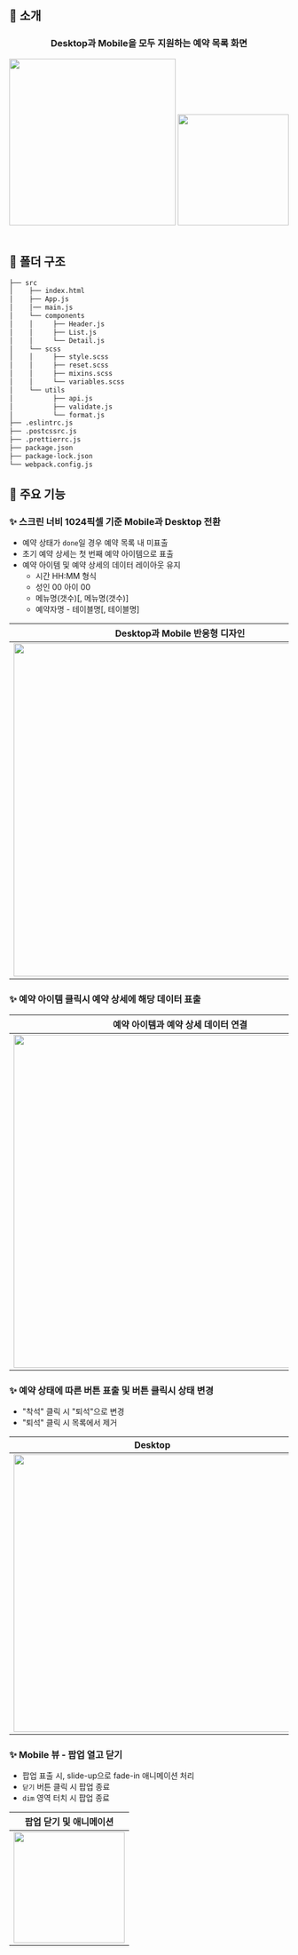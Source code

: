 ## 📃 소개

<div align="center">
  <div><h3>Desktop과 Mobile을 모두 지원하는 예약 목록 화면</h3></div>
  <span>
  <img src="https://user-images.githubusercontent.com/80609368/152366263-f10f78cb-ac5b-4738-95fa-649199bd8540.png" style="width: 300px;"/>
  </span>
  <span>
  <img src="https://user-images.githubusercontent.com/80609368/152366076-32e2d1ac-1dec-411c-b75f-7fdea47eadb2.png" style="height: 200px;" /></span>
</div>

<br>

## 🔎 폴더 구조

```bash
├── src
│    ├── index.html
│    ├── App.js
│    │── main.js
│    └── components
│    │     ├── Header.js
│    │     ├── List.js
│    │     └── Detail.js
│    └── scss
│    │     ├── style.scss
│    │     ├── reset.scss
│    │     ├── mixins.scss
│    │     └── variables.scss
│    └── utils
│          ├── api.js
│          ├── validate.js
│          └── format.js
├── .eslintrc.js
├── .postcssrc.js
├── .prettierrc.js
├── package.json
├── package-lock.json
└── webpack.config.js
```

## 📍 주요 기능

### ✨ 스크린 너비 1024픽셀 기준 Mobile과 Desktop 전환
- 예약 상태가 `done`일 경우 예약 목록 내 미표출
- 초기 예약 상세는 첫 번째 예약 아이템으로 표출
- 예약 아이템 및 예약 상세의 데이터 레이아웃 유지
  - 시간 HH:MM 형식
  - 성인 00 아이 00
  - 메뉴명(갯수)[, 메뉴명(갯수)]
  - 예약자명 - 테이블명[, 테이블명]
  
| Desktop과 Mobile 반응형 디자인 |
|---------------------------|
|<img src="https://user-images.githubusercontent.com/80609368/152360748-e7a12e39-90f1-4592-a055-f5ad08082ebd.gif" style="width: 600px;"/>|

### ✨ 예약 아이템 클릭시 예약 상세에 해당 데이터 표출

| 예약 아이템과 예약 상세 데이터 연결 |
|---------------------------|
|<img src="https://user-images.githubusercontent.com/80609368/152361780-9feef0ed-522d-421b-ac15-2edba6a94fe4.gif" style="width: 600px;"/>|

### ✨ 예약 상태에 따른 버튼 표출 및 버튼 클릭시 상태 변경

- "착석" 클릭 시 "퇴석"으로 변경
- "퇴석" 클릭 시 목록에서 제거

| Desktop | Mobile |
|---------------------------|---------------------------|
|<img src="https://user-images.githubusercontent.com/80609368/152363429-b73a355f-765b-4401-903a-ab0e0110c9e4.gif" style="width: 500px;"/>|<img src="https://user-images.githubusercontent.com/80609368/152365394-3f89c57b-ab45-424d-bc95-a2a6716f9de6.gif" style="width: 200px;"/>|


### ✨ Mobile 뷰 - 팝업 열고 닫기

- 팝업 표출 시, slide-up으로 fade-in 애니메이션 처리
- `닫기` 버튼 클릭 시 팝업 종료
- `dim` 영역 터치 시 팝업 종료

| 팝업 닫기 및 애니메이션 | 
|---------------------------|
|<img src="https://user-images.githubusercontent.com/80609368/152364941-7975df55-4ba9-4596-b453-4ae1f55c0f0e.gif" style="width: 200px;"/>|



